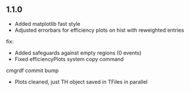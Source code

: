 ## 1.1.0
- Added matplotlib fast style
- Adjusted errorbars for efficiency plots on hist with reweighted entries

fix:
- Added safeguards against empty regions (0 events)
- Fixed efficiencyPlots system copy command


cmgrdf commit bump
- Plots cleaned, just TH object saved in TFiles in parallel
